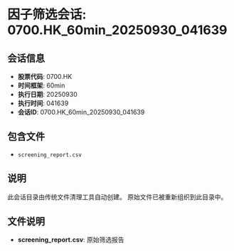 # 因子筛选会话: 0700.HK_60min_20250930_041639

## 会话信息
- **股票代码**: 0700.HK
- **时间框架**: 60min
- **执行日期**: 20250930
- **执行时间**: 041639
- **会话ID**: 0700.HK_60min_20250930_041639

## 包含文件
- `screening_report.csv`

## 说明
此会话目录由传统文件清理工具自动创建。
原始文件已被重新组织到此目录中。

## 文件说明
- **screening_report.csv**: 原始筛选报告
